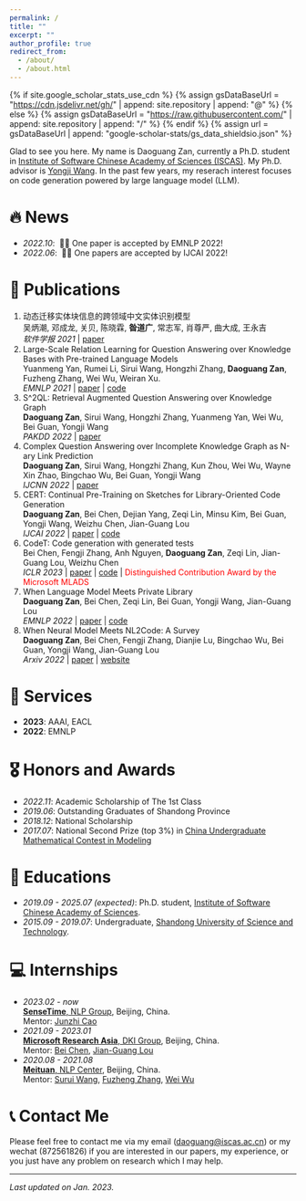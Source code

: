 ```yaml
---
permalink: /
title: ""
excerpt: ""
author_profile: true
redirect_from: 
  - /about/
  - /about.html
---
```


{% if site.google_scholar_stats_use_cdn %}
{% assign gsDataBaseUrl = "https://cdn.jsdelivr.net/gh/" | append: site.repository | append: "@" %}
{% else %}
{% assign gsDataBaseUrl = "https://raw.githubusercontent.com/" | append: site.repository | append: "/" %}
{% endif %}
{% assign url = gsDataBaseUrl | append: "google-scholar-stats/gs_data_shieldsio.json" %}

<span class='anchor' id='about-me'></span>

Glad to see you here. My name is Daoguang Zan, currently a Ph.D. student in [Institute of Software Chinese Academy of Sciences (ISCAS)](http://english.is.cas.cn/). My Ph.D. advisor is [Yongji Wang](https://www.researchgate.net/profile/Yongji-Wang-3). In the past few years, my reserach interest focuses on code generation powered by large language model (LLM).

# 🔥 News
- *2022.10*: &nbsp;🎉🎉 One paper is accepted by EMNLP 2022!
- *2022.06*: &nbsp;🎉🎉 One papers are accepted by IJCAI 2022! 


# 📝 Publications 

1. 动态迁移实体块信息的跨领域中文实体识别模型  
 吴炳潮, 邓成龙, 关贝, 陈晓霖,  **昝道广**, 常志军, 肖尊严, 曲大成, 王永吉  
 *软件学报 2021* | [paper](https://www.jos.org.cn/jos/article/pdf/6305)  
1. Large-Scale Relation Learning for Question Answering over Knowledge Bases with Pre-trained Language Models  
 Yuanmeng Yan, Rumei Li, Sirui Wang, Hongzhi Zhang, **Daoguang Zan**, Fuzheng Zhang, Wei Wu, Weiran Xu.  
 *EMNLP 2021* | [paper](https://aclanthology.org/2021.emnlp-main.296.pdf) | [code](https://github.com/yym6472/KBQARelationLearning)  
1. S^2QL: Retrieval Augmented Question Answering over Knowledge Graph  
 **Daoguang Zan**, Sirui Wang, Hongzhi Zhang, Yuanmeng Yan, Wei Wu, Bei Guan, Yongji Wang  
 *PAKDD 2022* | [paper](https://link.springer.com/chapter/10.1007/978-3-031-05981-0_18)  
1. Complex Question Answering over Incomplete Knowledge Graph as N-ary Link Prediction  
 **Daoguang Zan**, Sirui Wang, Hongzhi Zhang, Kun Zhou, Wei Wu, Wayne Xin Zhao, Bingchao Wu, Bei Guan, Yongji Wang  
 *IJCNN 2022* | [paper](https://ieeexplore.ieee.org/abstract/document/9892700)  
1. CERT: Continual Pre-Training on Sketches for Library-Oriented Code Generation  
 **Daoguang Zan**, Bei Chen, Dejian Yang, Zeqi Lin, Minsu Kim, Bei Guan, Yongji Wang, Weizhu Chen, Jian-Guang Lou  
 *IJCAI 2022* | [paper](https://arxiv.org/pdf/2206.06888.pdf) | [code](https://github.com/microsoft/PyCodeGPT/tree/main/cert)  
1. CodeT: Code generation with generated tests  
 Bei Chen, Fengji Zhang, Anh Nguyen, **Daoguang Zan**, Zeqi Lin, Jian-Guang Lou, Weizhu Chen  
 *ICLR 2023* | [paper](https://arxiv.org/pdf/2207.10397.pdf) | [code](https://github.com/microsoft/CodeT) | <font color='red'>Distinguished Contribution Award by the Microsoft MLADS</font>
1. When Language Model Meets Private Library  
 **Daoguang Zan**, Bei Chen, Zeqi Lin, Bei Guan, Yongji Wang, Jian-Guang Lou  
 *EMNLP 2022* | [paper](https://arxiv.org/pdf/2210.17236.pdf) | [code](https://github.com/microsoft/PyCodeGPT/tree/main/apicoder)  
1. When Neural Model Meets NL2Code: A Survey  
 **Daoguang Zan**, Bei Chen, Fengji Zhang, Dianjie Lu, Bingchao Wu, Bei Guan, Yongji Wang, Jian-Guang Lou  
 *Arxiv 2022* | [paper](https://arxiv.org/pdf/2212.09420.pdf) | [website](https://nl2code.github.io)  
 
# 💖 Services
- **2023**: AAAI, EACL
- **2022**: EMNLP

# 🎖 Honors and Awards
- *2022.11*: Academic Scholarship of The 1st Class
- *2019.06*: Outstanding Graduates of Shandong Province
- *2018.12*: National Scholarship
- *2017.07*: National Second Prize (top 3%) in [China Undergraduate Mathematical Contest in Modeling](http://www.mcm.edu.cn/)

# 📖 Educations
- *2019.09 - 2025.07 (expected)*: Ph.D. student, [Institute of Software Chinese Academy of Sciences](http://english.is.cas.cn/). 
- *2015.09 - 2019.07*: Undergraduate, [Shandong University of Science and Technology](http://www.sdust.edu.cn/). 

# 💻 Internships
- *2023.02 - now*  
 [**SenseTime**, NLP Group](https://www.sensetime.com/en/), Beijing, China.  
 Mentor: [Junzhi Cao](https://scholar.google.com/citations?user=1rSXKxkAAAAJ&hl=zh-CN&oi=ao)  
- *2021.09 - 2023.01*  
 [**Microsoft Research Asia**, DKI Group](https://www.msra.cn/), Beijing, China.  
 Mentor: [Bei Chen](https://scholar.google.com/citations?user=Po65v_MAAAAJ&hl=zh-CN), [Jian-Guang Lou](https://scholar.google.com/citations?user=alDxINIAAAAJ&hl=zh-CN)  
- *2020.08 - 2021.08*  
 [**Meituan**, NLP Center](https://about.meituan.com/en), Beijing, China.  
 Mentor: [Surui Wang](https://scholar.google.com/citations?user=9dxrGHQAAAAJ&hl=zh-CN), [Fuzheng Zhang](https://scholar.google.com/citations?user=8R0hla4AAAAJ&hl=zh-CN&oi=ao), [Wei Wu](https://scholar.google.com/citations?user=YtqXSzMAAAAJ&hl=zh-CN&oi=ao)  
  

# 📞 Contact Me
Please feel free to contact me via my email (daoguang@iscas.ac.cn) or my wechat (872561826) if you are interested in our papers, my experience, or you just have any problem on research which I may help.

---
*Last updated on Jan. 2023.*


<script type="text/javascript" id="clustrmaps" src="//clustrmaps.com/map_v2.js?d=zmtGZVaoV3OYgT58goKB72wFxHzXG8QiqULjbLjGAro&cl=ffffff&w=a"></script>

